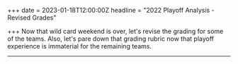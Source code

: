 +++
date = 2023-01-18T12:00:00Z
headline = "2022 Playoff Analysis - Revised Grades"

+++
Now that wild card weekend is over, let's revise the grading for some of the teams. Also, let's pare down that grading rubric now that playoff experience is immaterial for the remaining teams.

***